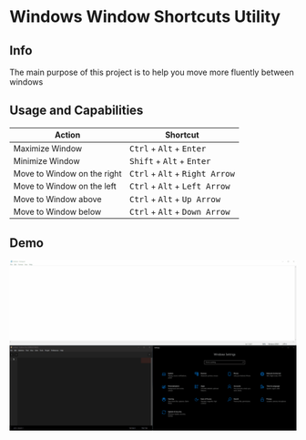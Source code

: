 # Windows Window Shortcuts Utility

## Info
The main purpose of this project is to help you move more fluently between windows

## Usage and Capabilities
|Action                     |Shortcut                                                                    |
|---------------------------|----------------------------------------------------------------------------|
|Maximize Window            |<kbd>Ctrl</kbd> + <kbd>Alt</kbd> + <kbd>Enter</kbd>                         |
|Minimize Window            |<kbd>Shift</kbd> + <kbd>Alt</kbd> + <kbd>Enter</kbd>                        |
|Move to Window on the right|<kbd>Ctrl</kbd> + <kbd>Alt</kbd> + <kbd>Right Arrow</kbd>                   |
|Move to Window on the left |<kbd>Ctrl</kbd> + <kbd>Alt</kbd> + <kbd>Left Arrow</kbd>                    |
|Move to Window above       |<kbd>Ctrl</kbd> + <kbd>Alt</kbd> + <kbd>Up Arrow</kbd>                      |
|Move to Window below       |<kbd>Ctrl</kbd> + <kbd>Alt</kbd> + <kbd>Down Arrow</kbd>                    |

## Demo
![](WWST.gif)